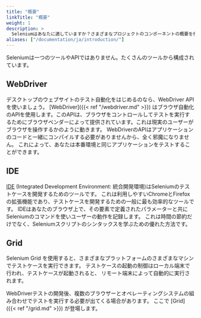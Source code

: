 ```yaml
---
title: "概要"
linkTitle: "概要"
weight: 1
description: >
  Seleniumはあなたに適していますか？さまざまなプロジェクトのコンポーネントの概要を参照してください。
aliases: ["/documentation/ja/introduction/"]
---
```


Seleniumは一つのツールやAPIではありません。たくさんのツールから構成されています。

## WebDriver

デスクトップのウェブサイトのテスト自動化をはじめるのなら、WebDriver APIを使いましょう。
[WebDriver]({{< ref "/webdriver.md" >}}) はブラウザ自動化のAPIを使用します。このAPIは、ブラウザをコントロールしてテストを実行するためにブラウザベンダーによって提供されています。これは現実のユーザーがブラウザを操作するかのように動きます。
WebDriverのAPIはアプリケーションのコードと一緒にコンパイルする必要がありませんから、全く邪魔になりません。
これによって、あなたは本番環境と同じアプリケーションをテストすることができます。

## IDE

[IDE](https://selenium.dev/selenium-ide) (Integrated Development Environment: 統合開発環境)はSeleniumのテストケースを開発するためのツールです。
これは利用しやすいChromeとFirefoxの拡張機能であり、テストケースを開発するための一般に最も効率的なツールです。
IDEはあなたのブラウザ上で、その要素で定義されたパラメーターと共にSeleniumのコマンドを使いユーザーの動作を記録します。
これは時間の節約だけでなく、Seleniumスクリプトのシンタックスを学ぶための優れた方法です。


## Grid

Selenium Grid を使用すると、さまざまなプラットフォームのさまざまなマシンでテストケースを実行できます。
テストケースの起動の制御はローカル端末で行われ、テストケースが起動されると、
リモート端末によって自動的に実行されます。

WebDriverテストの開発後、複数のブラウザーとオペレーティングシステムの組み合わせでテストを実行する必要が出てくる場合があります。
ここで [Grid]({{< ref "/grid.md" >}}) が登場します。
